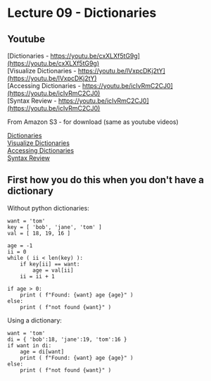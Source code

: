 # Lecture 09 - Dictionaries

## Youtube

[Dictionaries - https://youtu.be/cxXLXf5tG9g](https://youtu.be/cxXLXf5tG9g)<br>
[Visualize Dictionaries - https://youtu.be/lVxpcDKj2tY](https://youtu.be/lVxpcDKj2tY)<br>
[Accessing Dictionaries - https://youtu.be/icIvRmC2CJ0](https://youtu.be/icIvRmC2CJ0)<br>
[Syntax Review - https://youtu.be/icIvRmC2CJ0](https://youtu.be/icIvRmC2CJ0)<br>

From Amazon S3 - for download (same as youtube videos)

[Dictionaries](http://uw-s20-2015.s3.amazonaws.com/1015-L-09-pt1-dictionaries.mp4)<br>
[Visualize Dictionaries](http://uw-s20-2015.s3.amazonaws.com/1015-L-09-pt2-Visualize-Dictionary-and-Loop.mp4)<br>
[Accessing Dictionaries](http://uw-s20-2015.s3.amazonaws.com/1015-L-09-pt3-accessing-dictionaries.mp4)<br>
[Syntax Review](http://uw-s20-2015.s3.amazonaws.com/1015-L-09-pt4-syntax-review.mp4)<br>

## First how you do this when you don't have a dictionary

Without python dictionaries:

```
want = 'tom'
key = [ 'bob', 'jane', 'tom' ]
val = [ 18, 19, 16 ]

age = -1
ii = 0
while ( ii < len(key) ):
    if key[ii] == want:
        age = val[ii]
    ii = ii + 1

if age > 0:
    print ( f"Found: {want} age {age}" )
else:
    print ( f"not found {want}" )
```

Using a dictionary:

```
want = 'tom'
di = { 'bob':18, 'jane':19, 'tom':16 }
if want in di:
    age = di[want]
    print ( f"Found: {want} age {age}" )
else:
    print ( f"not found {want}" )

```
